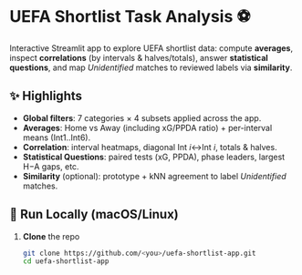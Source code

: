 # UEFA Shortlist Task Analysis ⚽

Interactive Streamlit app to explore UEFA shortlist data: compute **averages**, inspect **correlations** (by intervals & halves/totals), answer **statistical questions**, and map *Unidentified* matches to reviewed labels via **similarity**.

## ✨ Highlights
- **Global filters**: 7 categories × 4 subsets applied across the app.
- **Averages**: Home vs Away (including xG/PPDA ratio) + per-interval means (Int1..Int6).
- **Correlation**: interval heatmaps, diagonal Int _i_↔Int _i_, totals & halves.
- **Statistical Questions**: paired tests (xG, PPDA), phase leaders, largest H−A gaps, etc.
- **Similarity** (optional): prototype + kNN agreement to label *Unidentified* matches.


## 🚀 Run Locally (macOS/Linux)

1. **Clone** the repo
   ```bash
   git clone https://github.com/<you>/uefa-shortlist-app.git
   cd uefa-shortlist-app
